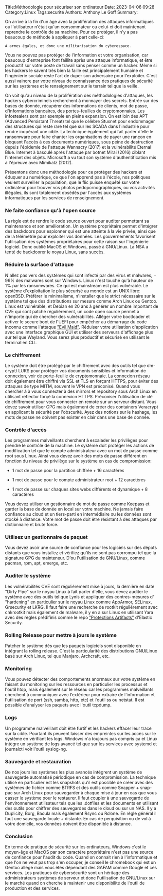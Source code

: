 ﻿Title:Méthodologie pour sécuriser son ordinateur
Date: 2023-04-06 09:28
Category:Linux
Tags:securité
Authors: Anthony Le Goff
Summary:


On arrive à la fin d'un âge avec la prolifération des attaques informatiques ou l'utilisateur n'était qu'un consommateur ou celui-ci doit maintenant reprendre le contrôle de sa machine. Pour ce protéger, il n'y a pas beaucoup de méthode à appliquer à part celle-ci:  

```
A armes égales, et donc une militarisation du cyberespace.  
```

Vous ne pouvez pas protéger de l'information et votre organisation, car beaucoup d'entreprise font faillite après une attaque informatique, et être productif sur votre poste de travail sans penser comme un hacker. Même si les hackers le savent très bien la faille est principalement humaine et l'ingénierie sociale reste l'art de duper son adversaire pour l'exploiter. C'est aussi vaincre par votre niveau de connaissance des pratiques de sécurité sur les systèmes et le renseignement sur le terrain tel que la veille.  

On voit qu'au niveau de la prolifération des méthodologies d'attaques, les hackers cybercriminels recherchent à monnayer des secrets. Entrée sur des bases de donnée, récupérer des informations de clients, mot de passe, d'informations bancaires, des portes-feuilles de cryptomonnaies. Les infostealers sont par exemple en pleine expansion. On est loin des APT (Advanced Persistant Threat) tel que le célèbre Stuxnet pour endommager des structures qui reste rare tel que sur les SCADA dans l'industrie pour rendre inopérant une cible. La technique également qui fait parler d'elle le ransomware pour faire chanter les organisations de payer une rançon en bloquant l'accès à ces documents numériques, sous peine de destruction depuis l'épidemie de l'attaque Wannacry (2017) et la vulnérabilité Eternal Blue. Internet à basculé après l'attaque par botnet Mirai (2016) ciblant l'internet des objets. Microsoft a vu tout son système d'authentification mis à l'épreuve avec Mimikatz (2012).  

Présentons donc une méthodologie pour ce protéger des hackers et éduquer au numérique, ce que l'on apprend pas à l'école, nos politiques veulent surveiller la population, que le flic puisse enquêté sur votre ordinateur pour trouver vos photos pedopornographiques, ou vos activités illégales, ils sont totalement obsédés par l'accès aux systèmes informatiques par les services de renseignement.  

### Ne faite confiance qu'à l'open source  

La règle est de rendre le code source ouvert pour auditer permettant sa maintenance et son amélioration. Un système propriétaire permet d'intégrer des backdoors pour espionner qui est une atteinte à la vie privée, ainsi que de la télémetrie pour exploiter vos données. Les gouvernements favorisent l'utilisation des systèmes propriétaires pour cette raison sur l'ingénierie logiciel. Donc oublié MacOS et Windows, passé à GNU/Linux. La NSA a tenté de backdoorer le noyau Linux, sans succès.  

### Réduire la surface d'attaque  

N'allez pas vers des systèmes qui sont infecté par des virus et malwares, + 96% des malwares sont sur Windows. Linux n'est touché qu'à hauteur de 1% par les ransomwares. Ce qui est mainstream est plus vulnérable. Le système d'exploitation le plus sécurisé au monde est un UNIX libre: openBSD. Préférer le minimalisme, n'installer que le strict nécessaire sur le système tel que des distributions sur mesure comme Arch Linux ou Gentoo. Linux est vulnérable, et Debian en 20 ans à générer un nombre important de CVE qui sont patché régulièrement, un code open source permet à n'importe qui de chercher des vulnérabilités. Alléger votre bootloader et activer le secure boot de l'UEFI pour empêcher au démarrage du code inconnu comme l'attaque ["Evil Maid"](https://www.schneier.com/blog/archives/2009/10/evil_maid_attac.html). Réduiser votre utilisation d'application avec une interface graphique GUI et utiliser des serveurs d'affichage plus sur tel que Wayland. Vous serez plus productif et sécurisé en utilisant le terminal en CLI.  

### Le chiffrement  

Le système doit être protégé par le chiffrement avec des outils tel que dm-crypt/ LUKS pour protéger vos documents sensibles et information de connexion, voir de porte-feuille de cryptomonnaie. La connexion réseau doit également être chiffré via SSL et TLS en forçant HTTPS, pour éviter des attaques de type MITM, souvent le VPN est préconisé. Quand vous chercher à à vous connecter à des mirrors et repository sous Arch Linux en utilisant reflector forçé la connexion HTTPS. Préconiser l'utilisation de clé de chiffrement pour vous connecter en remote sur un serveur distant. Vous devez savoir utiliser GPG mais également de créer des containers Veracrypt en applicant la sécurité par l'obscurité. Ayez des notions sur le hashage, les mots de passe ne doivent pas exister en clair dans une base de donnée.  

### Contrôle d'accès  

Les programmes malveillants cherchent à escalader les privilèges pour prendre le contrôle de la machine. Le système doit protéger les actions de modification tel que le compte administrateur avec un mot de passe comme root sous Linux. Ainsi vous devez avoir des mots de passe différent en fonction du niveau de privilège sur le système en cas de compromission:  

*   1 mot de passe pour la partition chiffrée + 16 caractères  
    
*   1 mot de passe pour le compte administrateur root + 12 caractères  
    
*   1 mot de passe sur chaques sites webs différents et dynamique + 8 caractères  
    

Vous devez utiliser un gestionnaire de mot de passe comme Keepass et garder la base de donnée en local sur votre machine. Ne jamais faire confiance au cloud et un tiers-parti en intermédiaire ou les données sont stocké à distance. Votre mot de passe doit être résistant à des attaques par dictionnaire et brute force.  

### Utilisez un gestionnaire de paquet  

Vous devez avoir une source de confiance pour les logiciels sur des dépots distants que vous installez et vérifiez qu'ils ne sont pas corrompu tel que la signature GPG du mainteneur. D'ou l'utilisation de GNU/Linux, comme pacman, rpm, apt, emerge, etc.  

### Auditer le système  

Les vulnérabilités CVE sont régulièrement mise à jours, la dernière en date "Dirty Pipe" sur le noyau Linux à fait parler d'elle, vous devez auditer le système avec des outils tel que Lynis et appliquer des contres-mesures d' "hardening" en particulier sur le noyau Linux comme AppArmor, SELinux, Grsecurity et LKRG. Il faut faire une recherche de rootkit régulièrement avec chkrootkit mais également de malware, il y en a sur Linux en utilisant Yara avec des règles prédifinis comme le repo ["Protections Artifacts"](https://github.com/elastic/protections-artifacts) d'Elastic Security.  

### Rolling Release pour mettre à jours le système  

Patcher le système dès que les paquets logiciels sont disponible en intégrant la rolling release. C'est la particularité des distributions GNU/Linux basé sur Arch Linux, tel que Manjaro, Archcraft, etc.  

### Monitoring  

Vous pouvez détecter des comportements anormaux sur votre système en faisant du monitoring sur les ressources en particulier les processus et l'outil htop, mais également sur le réseau car les programmes malveillants cherchent à communiquer avec l'extérieur pour extraire de l'information et l'utilisation de port (ssh, samba, http, etc) et l'outil ss ou netstat. Il est possible d'analyser les paquets avec l'outil tcpdump.  

### Logs  

Un programme malveillant doit être furtif et les hackers effacer leur trace sur la cible. Pourtant ils peuvent laisser des empreintes sur les accès sur le système en vérifiant les logs. Windows n'a toujours pas compris ça et Linux intègre un système de logs avancé tel que sur les services avec systemd et journalctl voir l'outil syslog-ng.  

### Sauvegarde et restauration  

De nos jours les systèmes les plus avancés intègrent un système de sauvegarde automatisé périodique en cas de compromission. La technique utilisé en particulier est les snapshots qu'il est possible de créer avec des systèmes de fichier comme BTRFS et des outils comme Snapper + snap-pac sur Arch Linux pour sauvegarder à chaque mise à jour en cas que vous casser le système pour le restaurer. Il faut coupler à une sauvegarde de l'environnement utilisateur tels que les .dotfiles et les documents en utilisant des outils pour chiffrer des sauvegardes dans le cloud ou sur un NAS. Il y a Duplicity, Borg, Bacula mais également Rsync ou Rclone. En règle général il faut une sauvegarde locale + distante. En cas de perquisition ou de vol à votre domicile, vos données doivent être disponible à distance.  

### Conclusion  

En terme de pratique de sécurité sur les ordinateurs, Windows c'est le moyen-âge et MacOS par son caractère propriétaire n'est pas une source de confiance pour l'audit du code. Quand on connait rien à l'informatique et que l'on ne veut pas trop s'en occuper, je conseil le chromebook qui est un Gentoo allegé mais vous êtes dépendant des GAFAM comme Google et ces services. Les pratiques de cybersécurité sont un héritage des administrateurs systèmes de serveur et donc l'utilisation de GNU/Linux sur le marché quand on cherche à maintenir une disponibilité de l'outil de production et des services.